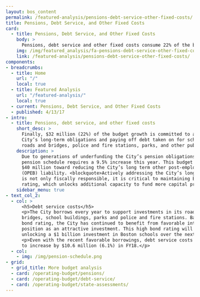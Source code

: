 ```yaml
---
layout: bos_content
permalink: /featured-analysis/pensions-debt-service-other-fixed-costs/
title: Pensions, Debt Service, and Other Fixed Costs
card:
  - title: Pensions, Debt Service, and Other Fixed Costs
    body: >
      Pensions, debt service and other fixed costs consume 22% of the budget growth.
    img: /img/featured_analysis/fa-pensions-debt-service-other-fixed-costs.jpg
    link: /featured-analysis/pensions-debt-service-other-fixed-costs/
components:
- breadcrumbs:
  - title: Home
    url: "/"
    local: true
  - title: Featured Analysis
    url: "/featured-analysis/"
    local: true
  - current: Pensions, Debt Service, and Other Fixed Costs
  - published: 4/13/17
- intro:
  - title: Pensions, debt service, and other fixed costs
    short_desc: >
      Finally, $32 million (22%) of the budget growth is committed to addressing the 
      City’s long-term obligations and paying off debt taken on for school buildings, 
      roads and bridges, police and fire stations, parks, and other public assets. 
    description: >
      Due to generations of underfunding the City’s pension obligations, the City’s 
      pension schedule requires a 9.5% increase this year. This budget again dedicates 
      $40 million toward reducing the City’s long term other post-employment benefits 
      (OPEB) liability. <blockquote>Actively addressing the City’s long-term liabilities 
      is not only fiscally responsible, it is critical to maintaining Boston’s AAA bond 
      rating, which unlocks additional capacity to fund more capital projects.</blockquote>
    sidebar_menu: true
- text_col_2:
  - col: >
      <h5>Debt service costs</h5>
      <p>The City borrows every year to support investments in its roads, 
      bridges, school buildings, parks and police and fire stations. Based on its AAA 
      bond rating, the City has continued to benefit from favorable interest rates and its 
      position as an attractive investment. This high bond rating will be integral to 
      unlocking a $1 billion investment in Boston schools over the next 10 years.</p>
      <p>Even with the recent favorable borrowings, debt service costs are projected
      to increase by $10.6 million (6.1%) in FY18.</p> 
  - col:
    - img: /img/pension-schedule.png
- grid: 
  - grid_title: More budget analysis
  - card: /operating-budget/pensions/
  - card: /operating-budget/debt-service/
  - card: /operating-budget/state-assessments/
---
```

